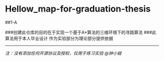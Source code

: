 # Hellow_map-for-graduation-thesis
##1-A

###创建此仓库的目的在于实现一个基于A*算法的三维环境下的寻路算法
###此算法用于本人毕业设计 作为实验部分为理论部分提供依据

***
*注：没有添加任何开源协议及授权，仅用于练习实验  @钟小蛙*
